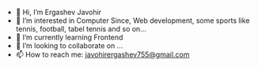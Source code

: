 - 👋 Hi, I’m Ergashev Javohir
- 👀 I’m interested in Computer Since, Web development, some sports like tennis, football, tabel tennis and so on...
- 🌱 I’m currently learning Frontend
- 💞️ I’m looking to collaborate on ...
- 📫 How to reach me: javohirergashev755@gmail.com

<!---
javohirergashev/javohirergashev is a ✨ special ✨ repository because its `README.md` (this file) appears on your GitHub profile.
You can click the Preview link to take a look at your changes.
--->
